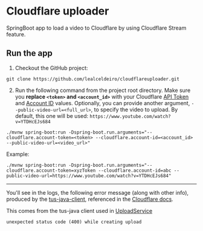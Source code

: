 # Cloudflare uploader
SpringBoot app to load a video to Cloudflare by using Cloudflare Stream feature.

## Run the app

1) Checkout the GitHub project:
```
git clone https://github.com/lealceldeiro/cloudflareuploader.git
```

2) Run the following command from the project root directory. Make sure you **replace `<token>` and `<account_id>`**
with your Cloudflare [API Token](https://developers.cloudflare.com/fundamentals/api/get-started/create-token/) and
[Account ID](https://developers.cloudflare.com/fundamentals/get-started/basic-tasks/find-account-and-zone-ids/)
values. Optionally, you can provide another argument, `--public-video-url=<full_url>`, to specify the video to upload.
By default, this one will be used: `https://www.youtube.com/watch?v=YTDHcEJs684`

```shell
./mvnw spring-boot:run -Dspring-boot.run.arguments="--cloudflare.account-token=<token> --cloudflare.account-id=<account_id> --public-video-url=<video_url>"
```

Example:

```shell
./mvnw spring-boot:run -Dspring-boot.run.arguments="--cloudflare.account-token=xyzToken --cloudflare.account-id=abc --public-video-url=https://www.youtube.com/watch?v=YTDHcEJs684"
```

---

You'll see in the logs, the following error message (along with other info), produced by the
[tus-java-client](https://github.com/tus/tus-java-client), referenced in the
[Cloudflare docs](https://developers.cloudflare.com/stream/uploading-videos/upload-video-file/#what-is-tus).

This comes from the tus-java client used in [UploadService](https://github.com/lealceldeiro/cloudflareuploader/blob/81dbe6cb35bb6989571acdfb05302a477f075004/src/main/java/cloudflare/uploader/video/UploadService.java#L60)

```text
unexpected status code (400) while creating upload
```
